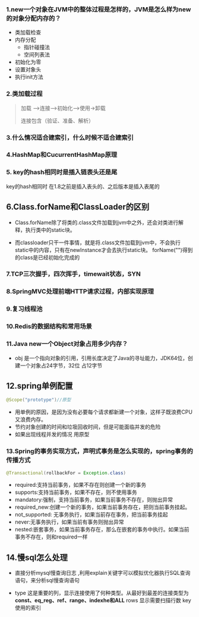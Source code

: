 ### 1.new一个对象在JVM中的整体过程是怎样的，JVM是怎么样为new的对象分配内存的？

- 类加载检查
- 内存分配
  - 指针碰撞法
  - 空间列表法
- 初始化为零
- 设置对象头
- 执行init方法

### 2.类加载过程

> 加载 —>连接—>初始化—>使用->卸载
>
> 连接包含（验证、准备、解析）

### 3.什么情况适合建索引，什么时候不适合建索引

### 4.HashMap和CucurrentHashMap原理

### 5. key的hash相同时是插入链表头还是尾

key的hash相同时 在1.8之前是插入表头的、之后版本是插入表尾的

## 6.Class.forName和ClassLoader的区别

- Class.forName除了将类的.class文件加载到jvm中之外，还会对类进行解释，执行类中的static块。

- 而classloader只干一件事情，就是将.class文件加载到jvm中，不会执行static中的内容，只有在newInstance才会去执行static块。 forName("")得到的class是已经初始化完成的

### 7.TCP三次握手，四次挥手，timewait状态，SYN

### 8.SpringMVC处理前端HTTP请求过程，内部实现原理

### 9.复习线程池

### 10.Redis的数据结构和常用场景

### 11.Java new一个Object对象占用多少内存？

- obj 是一个指向对象的引用，引用长度决定了Java的寻址能力，JDK64位，创建一个对象占24字节，32位 占12字节

## 12.spring单例配置

```java
@Scope("prototype")//原型
```

- 用单例的原因，是因为没有必要每个请求都新建一个对象，这样子既浪费CPU又浪费内存。
- 节约对象创建的时间和垃圾回收时间，但是可能面临并发的危险
- 如果出现线程并发的情况 用原型

### 13.Spring的事务实现方式，声明式事务是怎么实现的，spring事务的传播方式

```java
@Transactional(rollbackFor = Exception.class)
```

- required:支持当前事务，如果不存在则创建一个新的事务
- supports:支持当前事务，如果不存在，则不使用事务
- mandatory:强制，支持当前事务，如果当前事务不存在，则抛出异常
- required_new:创建一个新的事务，如果当前事务存在，把则当前事务挂起。
- not_supported: 无事务执行，如果当前存在事务，把当前事务挂起
- never:无事务执行，如果当前有事务则抛出异常
- nested:嵌套事务，如果当前事务存在，那么在嵌套的事务中执行。如果当前事务不存在，则和required一样

## 14.慢sql怎么处理

-  直接分析mysql慢查询日志 ,利用explain关键字可以模拟优化器执行SQL查询语句，来分析sql慢查询语句

- type 这是重要的列，显示连接使用了何种类型。从最好到最差的连接类型为**const、eq_reg、ref、range、indexhe和ALL**
  rows 显示需要扫描行数
  key 使用的索引